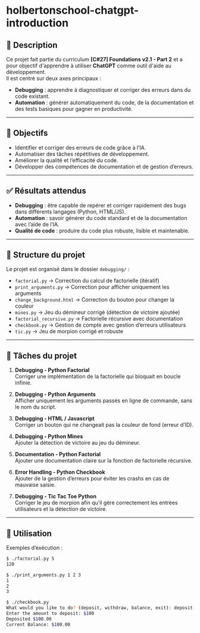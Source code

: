 # holbertonschool-chatgpt-introduction

## 📌 Description
Ce projet fait partie du curriculum **[C#27] Foundations v2.1 - Part 2** et a pour objectif d'apprendre à utiliser **ChatGPT** comme outil d'aide au développement.  
Il est centré sur deux axes principaux :
- **Debugging** : apprendre à diagnostiquer et corriger des erreurs dans du code existant.
- **Automation** : générer automatiquement du code, de la documentation et des tests basiques pour gagner en productivité.

---

## 🎯 Objectifs
- Identifier et corriger des erreurs de code grâce à l’IA.
- Automatiser des tâches répétitives de développement.
- Améliorer la qualité et l’efficacité du code.
- Développer des compétences de documentation et de gestion d’erreurs.

---

## ✅ Résultats attendus
- **Debugging** : être capable de repérer et corriger rapidement des bugs dans différents langages (Python, HTML/JS).
- **Automation** : savoir générer du code standard et de la documentation avec l’aide de l’IA.
- **Qualité de code** : produire du code plus robuste, lisible et maintenable.

---

## 📂 Structure du projet
Le projet est organisé dans le dossier `debugging/` :

- `factorial.py` → Correction du calcul de factorielle (itératif)  
- `print_arguments.py` → Correction pour afficher uniquement les arguments  
- `change_background.html` → Correction du bouton pour changer la couleur  
- `mines.py` → Jeu du démineur corrigé (détection de victoire ajoutée)  
- `factorial_recursive.py` → Factorielle récursive avec documentation  
- `checkbook.py` → Gestion de compte avec gestion d’erreurs utilisateurs  
- `tic.py` → Jeu de morpion corrigé et robuste  

---

## 📝 Tâches du projet
1. **Debugging - Python Factorial**  
   Corriger une implémentation de la factorielle qui bloquait en boucle infinie.

2. **Debugging - Python Arguments**  
   Afficher uniquement les arguments passés en ligne de commande, sans le nom du script.

3. **Debugging - HTML / Javascript**  
   Corriger un bouton qui ne changeait pas la couleur de fond (erreur d’ID).

4. **Debugging - Python Mines**  
   Ajouter la détection de victoire au jeu du démineur.

5. **Documentation - Python Factorial**  
   Ajouter une documentation claire sur la fonction de factorielle récursive.

6. **Error Handling - Python Checkbook**  
   Ajouter de la gestion d’erreurs pour éviter les crashs en cas de mauvaise saisie.

7. **Debugging - Tic Tac Toe Python**  
   Corriger le jeu de morpion afin qu’il gère correctement les entrées utilisateurs et la détection de victoire.

---

## 🚀 Utilisation
Exemples d’exécution :

```bash
$ ./factorial.py 5
120

$ ./print_arguments.py 1 2 3
1
2
3

$ ./checkbook.py
What would you like to do? (deposit, withdraw, balance, exit): deposit
Enter the amount to deposit: $100
Deposited $100.00
Current Balance: $100.00
